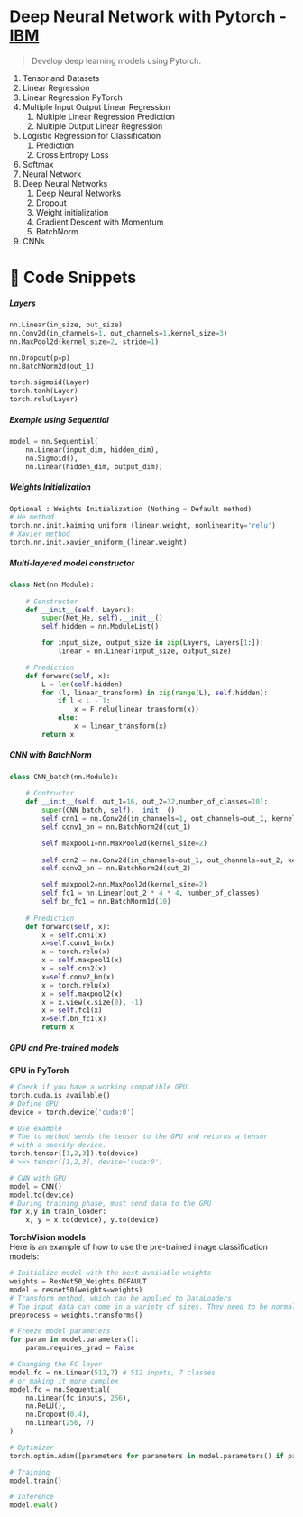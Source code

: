 
# Deep Neural Network with Pytorch - [IBM](https://www.coursera.org/learn/deep-neural-networks-with-pytorch/)

> Develop deep learning models using  Pytorch.

1. Tensor and Datasets
2. Linear Regression
3. Linear Regression PyTorch
4. Multiple Input Output Linear Regression
	1. Multiple Linear Regression Prediction
	2. Multiple Output Linear Regression
5. Logistic Regression for Classification
	1. Prediction
	2. Cross Entropy Loss
6. Softmax
7. Neural Network
8. Deep Neural Networks
	1. Deep Neural Networks
	2. Dropout
	3. Weight initialization
	4. Gradient Descent with Momentum
	5. BatchNorm
9. CNNs

# 🧩 Code Snippets

##### Layers

```python
nn.Linear(in_size, out_size)
nn.Conv2d(in_channels=1, out_channels=1,kernel_size=3)
nn.MaxPool2d(kernel_size=2, stride=1)

nn.Dropout(p=p)
nn.BatchNorm2d(out_1)

torch.sigmoid(Layer)
torch.tanh(Layer)
torch.relu(Layer)
```

##### Exemple using Sequential
```python
model = nn.Sequential(
    nn.Linear(input_dim, hidden_dim),
    nn.Sigmoid(),
    nn.Linear(hidden_dim, output_dim))
```

##### Weights Initialization
```python
Optional : Weights Initialization (Nothing = Default method)
# He method
torch.nn.init.kaiming_uniform_(linear.weight, nonlinearity='relu')
# Xavier method
torch.nn.init.xavier_uniform_(linear.weight)
```
##### Multi-layered model constructor

```python
class Net(nn.Module):
    
    # Constructor
    def __init__(self, Layers):
        super(Net_He, self).__init__()
        self.hidden = nn.ModuleList()

        for input_size, output_size in zip(Layers, Layers[1:]):
            linear = nn.Linear(input_size, output_size)

    # Prediction
    def forward(self, x):
        L = len(self.hidden)
        for (l, linear_transform) in zip(range(L), self.hidden):
            if l < L - 1:
                x = F.relu(linear_transform(x))
            else:
                x = linear_transform(x)
        return x
```

##### CNN with BatchNorm

```python
class CNN_batch(nn.Module):
    
    # Contructor
    def __init__(self, out_1=16, out_2=32,number_of_classes=10):
        super(CNN_batch, self).__init__()
        self.cnn1 = nn.Conv2d(in_channels=1, out_channels=out_1, kernel_size=5, padding=2)
        self.conv1_bn = nn.BatchNorm2d(out_1)

        self.maxpool1=nn.MaxPool2d(kernel_size=2)
        
        self.cnn2 = nn.Conv2d(in_channels=out_1, out_channels=out_2, kernel_size=5, stride=1, padding=2)
        self.conv2_bn = nn.BatchNorm2d(out_2)

        self.maxpool2=nn.MaxPool2d(kernel_size=2)
        self.fc1 = nn.Linear(out_2 * 4 * 4, number_of_classes)
        self.bn_fc1 = nn.BatchNorm1d(10)
    
    # Prediction
    def forward(self, x):
        x = self.cnn1(x)
        x=self.conv1_bn(x)
        x = torch.relu(x)
        x = self.maxpool1(x)
        x = self.cnn2(x)
        x=self.conv2_bn(x)
        x = torch.relu(x)
        x = self.maxpool2(x)
        x = x.view(x.size(0), -1)
        x = self.fc1(x)
        x=self.bn_fc1(x)
        return x
```
##### GPU and Pre-trained models
**GPU in PyTorch**
```python
# Check if you have a working compatible GPU.
torch.cuda.is_available()
# Define GPU
device = torch.device('cuda:0')

# Use example
# The to method sends the tensor to the GPU and returns a tensor
# with a specify device.
torch.tensor([1,2,3]).to(device)
# >>> tensor([1,2,3], device='cuda:0')

# CNN with GPU
model = CNN()
model.to(device)
# During training phase, must send data to the GPU
for x,y in train_loader:
	x, y = x.to(device), y.to(device)
```


**TorchVision models**  
Here is an example of how to use the pre-trained image classification models:
```python
# Initialize model with the best available weights
weights = ResNet50_Weights.DEFAULT
model = resnet50(weights=weights)
# Transform method, which can be applied to DataLoaders
# The input data can come in a variety of sizes. They need to be normalized to a fixed size and format before batches of data are used together for training.
preprocess = weights.transforms()

# Freeze model parameters
for param in model.parameters():
    param.requires_grad = False

# Changing the FC layer 
model.fc = nn.Linear(512,7) # 512 inputs, 7 classes
# or making it more complex
model.fc = nn.Sequential(
    nn.Linear(fc_inputs, 256),
    nn.ReLU(),
    nn.Dropout(0.4),
    nn.Linear(256, 7)
)

# Optimizer
torch.optim.Adam([parameters for parameters in model.parameters() if parameters.requires_grad], lr=0.003)

# Training
model.train()

# Inference
model.eval()
```